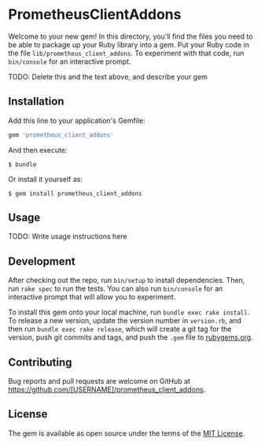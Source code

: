 # PrometheusClientAddons

Welcome to your new gem! In this directory, you'll find the files you need to be able to package up your Ruby library into a gem. Put your Ruby code in the file `lib/prometheus_client_addons`. To experiment with that code, run `bin/console` for an interactive prompt.

TODO: Delete this and the text above, and describe your gem

## Installation

Add this line to your application's Gemfile:

```ruby
gem 'prometheus_client_addons'
```

And then execute:

    $ bundle

Or install it yourself as:

    $ gem install prometheus_client_addons

## Usage

TODO: Write usage instructions here

## Development

After checking out the repo, run `bin/setup` to install dependencies. Then, run `rake spec` to run the tests. You can also run `bin/console` for an interactive prompt that will allow you to experiment.

To install this gem onto your local machine, run `bundle exec rake install`. To release a new version, update the version number in `version.rb`, and then run `bundle exec rake release`, which will create a git tag for the version, push git commits and tags, and push the `.gem` file to [rubygems.org](https://rubygems.org).

## Contributing

Bug reports and pull requests are welcome on GitHub at https://github.com/[USERNAME]/prometheus_client_addons.

## License

The gem is available as open source under the terms of the [MIT License](https://opensource.org/licenses/MIT).
